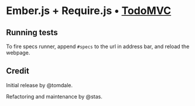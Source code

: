 # Ember.js + Require.js • [TodoMVC](http://todomvc.com)


## Running tests

To fire specs runner, append `#specs` to the url in address bar, and reload the webpage.


## Credit

Initial release by @tomdale.

Refactoring and maintenance by @stas.
